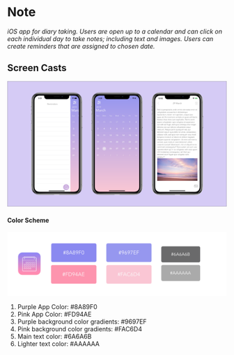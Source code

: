 # Note

*iOS app for diary taking. Users are open up to a calendar and can click on each individual day to take notes; including text and images. Users can create reminders that are assigned to chosen date.*

## Screen Casts
![screenshots](Images/Screenshots.png)

#### Color Scheme
![color swatches](Images/colorSwatches.png)

1. Purple App Color: #8A89F0
2. Pink App Color: #FD94AE
3. Purple background color gradients: #9697EF
4. Pink background color gradients: #FAC6D4
5. Main text color: #6A6A6B
6. Lighter text color: #AAAAAA